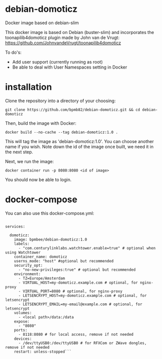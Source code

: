 # debian-domoticz
Docker image based on debian-slim

This docker image is based on Debian (buster-slim) and incorporates the toonapilib4domoticz plugin made by John van de Vrugt: https://github.com/JohnvandeVrugt/toonapilib4domoticz

To do's:

* Add user support (currently running as root)
* Be able to deal with User Namespaces setting in Docker

# installation

Clone the repository into a directory of your choosing:

`git clone https://github.com/bpmb82/debian-domoticz.git && cd debian-domoticz`

Then, build the image with Docker:

`docker build --no-cache --tag debian-domoticz:1.0 .`

This will tag the image as 'debian-domoticz:1.0'. You can choose another name if you wish.
Note down the id of the image once built, we need it in the next step.

Next, we run the image:

`docker container run -p 8080:8080 <id of image>`

You should now be able to login.

# docker-compose

You can also use this docker-compose.yml:

```version: '3.3'

services:

  domoticz:
    image: bpmbee/debian-domoticz:1.0
    labels:
      - "com.centurylinklabs.watchtower.enable=true" # optional when using Watchtower
    container_name: domoticz
    userns_mode: "host" #optional but recommended
    security_opt:
      - "no-new-privileges:true" # optional but recommended
    environment:
      - TZ=Europe/Amsterdam
      - VIRTUAL_HOST=my-domoticz.example.com # optional, for nginx-proxy
      - VIRTUAL_PORT=8080 # optional, for nginx-proxy
      - LETSENCRYPT_HOST=my-domoticz.example.com # optional, for letsencrypt
      - LETSENCRYPT_EMAIL=my-email@example.com # optional, for letsencrypt
    volumes:
      - <local path>/data:/data
    expose:
      - "8080"
    ports:
      - 8118:8080 # for local access, remove if not needed
    devices:
      - /dev/ttyUSB0:/dev/ttyUSB0 # for RFXCom or ZWave dongles, remove if not needed
    restart: unless-stopped```
